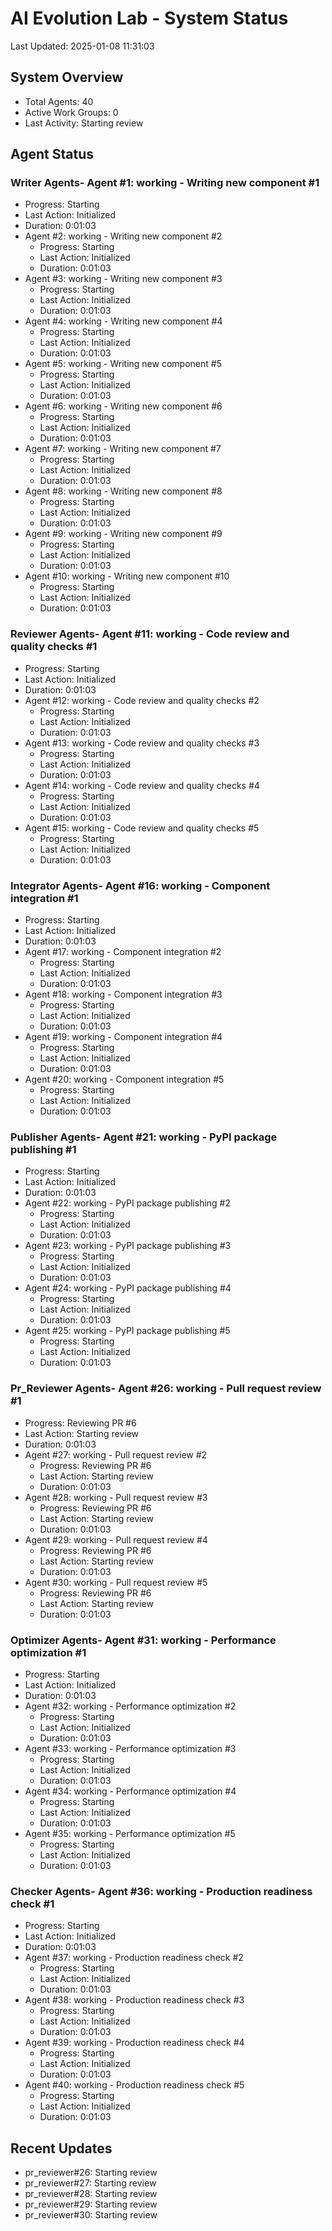 # AI Evolution Lab - System Status
Last Updated: 2025-01-08 11:31:03

## System Overview
- Total Agents: 40
- Active Work Groups: 0
- Last Activity: Starting review

## Agent Status

### Writer Agents- Agent #1: working - Writing new component #1
  - Progress: Starting
  - Last Action: Initialized
  - Duration: 0:01:03
- Agent #2: working - Writing new component #2
  - Progress: Starting
  - Last Action: Initialized
  - Duration: 0:01:03
- Agent #3: working - Writing new component #3
  - Progress: Starting
  - Last Action: Initialized
  - Duration: 0:01:03
- Agent #4: working - Writing new component #4
  - Progress: Starting
  - Last Action: Initialized
  - Duration: 0:01:03
- Agent #5: working - Writing new component #5
  - Progress: Starting
  - Last Action: Initialized
  - Duration: 0:01:03
- Agent #6: working - Writing new component #6
  - Progress: Starting
  - Last Action: Initialized
  - Duration: 0:01:03
- Agent #7: working - Writing new component #7
  - Progress: Starting
  - Last Action: Initialized
  - Duration: 0:01:03
- Agent #8: working - Writing new component #8
  - Progress: Starting
  - Last Action: Initialized
  - Duration: 0:01:03
- Agent #9: working - Writing new component #9
  - Progress: Starting
  - Last Action: Initialized
  - Duration: 0:01:03
- Agent #10: working - Writing new component #10
  - Progress: Starting
  - Last Action: Initialized
  - Duration: 0:01:03

### Reviewer Agents- Agent #11: working - Code review and quality checks #1
  - Progress: Starting
  - Last Action: Initialized
  - Duration: 0:01:03
- Agent #12: working - Code review and quality checks #2
  - Progress: Starting
  - Last Action: Initialized
  - Duration: 0:01:03
- Agent #13: working - Code review and quality checks #3
  - Progress: Starting
  - Last Action: Initialized
  - Duration: 0:01:03
- Agent #14: working - Code review and quality checks #4
  - Progress: Starting
  - Last Action: Initialized
  - Duration: 0:01:03
- Agent #15: working - Code review and quality checks #5
  - Progress: Starting
  - Last Action: Initialized
  - Duration: 0:01:03

### Integrator Agents- Agent #16: working - Component integration #1
  - Progress: Starting
  - Last Action: Initialized
  - Duration: 0:01:03
- Agent #17: working - Component integration #2
  - Progress: Starting
  - Last Action: Initialized
  - Duration: 0:01:03
- Agent #18: working - Component integration #3
  - Progress: Starting
  - Last Action: Initialized
  - Duration: 0:01:03
- Agent #19: working - Component integration #4
  - Progress: Starting
  - Last Action: Initialized
  - Duration: 0:01:03
- Agent #20: working - Component integration #5
  - Progress: Starting
  - Last Action: Initialized
  - Duration: 0:01:03

### Publisher Agents- Agent #21: working - PyPI package publishing #1
  - Progress: Starting
  - Last Action: Initialized
  - Duration: 0:01:03
- Agent #22: working - PyPI package publishing #2
  - Progress: Starting
  - Last Action: Initialized
  - Duration: 0:01:03
- Agent #23: working - PyPI package publishing #3
  - Progress: Starting
  - Last Action: Initialized
  - Duration: 0:01:03
- Agent #24: working - PyPI package publishing #4
  - Progress: Starting
  - Last Action: Initialized
  - Duration: 0:01:03
- Agent #25: working - PyPI package publishing #5
  - Progress: Starting
  - Last Action: Initialized
  - Duration: 0:01:03

### Pr_Reviewer Agents- Agent #26: working - Pull request review #1
  - Progress: Reviewing PR #6
  - Last Action: Starting review
  - Duration: 0:01:03
- Agent #27: working - Pull request review #2
  - Progress: Reviewing PR #6
  - Last Action: Starting review
  - Duration: 0:01:03
- Agent #28: working - Pull request review #3
  - Progress: Reviewing PR #6
  - Last Action: Starting review
  - Duration: 0:01:03
- Agent #29: working - Pull request review #4
  - Progress: Reviewing PR #6
  - Last Action: Starting review
  - Duration: 0:01:03
- Agent #30: working - Pull request review #5
  - Progress: Reviewing PR #6
  - Last Action: Starting review
  - Duration: 0:01:03

### Optimizer Agents- Agent #31: working - Performance optimization #1
  - Progress: Starting
  - Last Action: Initialized
  - Duration: 0:01:03
- Agent #32: working - Performance optimization #2
  - Progress: Starting
  - Last Action: Initialized
  - Duration: 0:01:03
- Agent #33: working - Performance optimization #3
  - Progress: Starting
  - Last Action: Initialized
  - Duration: 0:01:03
- Agent #34: working - Performance optimization #4
  - Progress: Starting
  - Last Action: Initialized
  - Duration: 0:01:03
- Agent #35: working - Performance optimization #5
  - Progress: Starting
  - Last Action: Initialized
  - Duration: 0:01:03

### Checker Agents- Agent #36: working - Production readiness check #1
  - Progress: Starting
  - Last Action: Initialized
  - Duration: 0:01:03
- Agent #37: working - Production readiness check #2
  - Progress: Starting
  - Last Action: Initialized
  - Duration: 0:01:03
- Agent #38: working - Production readiness check #3
  - Progress: Starting
  - Last Action: Initialized
  - Duration: 0:01:03
- Agent #39: working - Production readiness check #4
  - Progress: Starting
  - Last Action: Initialized
  - Duration: 0:01:03
- Agent #40: working - Production readiness check #5
  - Progress: Starting
  - Last Action: Initialized
  - Duration: 0:01:03


## Recent Updates
- pr_reviewer#26: Starting review
- pr_reviewer#27: Starting review
- pr_reviewer#28: Starting review
- pr_reviewer#29: Starting review
- pr_reviewer#30: Starting review
